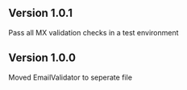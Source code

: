 ## Version 1.0.1

Pass all MX validation checks in a test environment

## Version 1.0.0

Moved EmailValidator to seperate file

